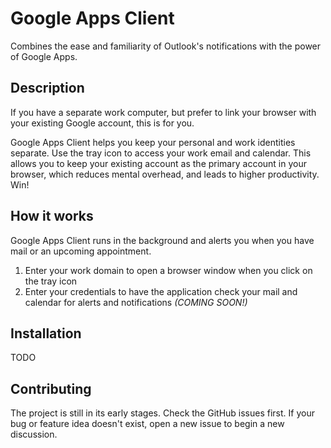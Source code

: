 Google Apps Client
==================

Combines the ease and familiarity of Outlook's notifications with
the power of Google Apps.


Description
-----------

If you have a separate work computer, but prefer to link your browser with your
existing Google account, this is for you.

Google Apps Client helps you keep your personal and work identities separate. Use
the tray icon to access your work email and calendar. This allows you to keep
your existing account as the primary account in your browser, which reduces
mental overhead, and leads to higher productivity. Win!


How it works
------------

Google Apps Client runs in the background and alerts you when you have mail or an
upcoming appointment.

1. Enter your work domain to open a browser window when you click on the tray icon
2. Enter your credentials to have the application check your mail and calendar for
   alerts and notifications *(COMING SOON!)*


Installation
------------

TODO


Contributing
------------

The project is still in its early stages. Check the GitHub issues first. If your
bug or feature idea doesn't exist, open a new issue to begin a new discussion.
